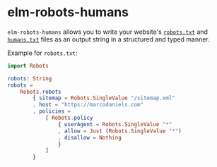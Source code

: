 # elm-robots-humans

`elm-robots-humans` allows you to write your website's [`robots.txt`](https://moz.com/learn/seo/robotstxt)
and [`humans.txt`](https://humanstxt.org/) files as an output string in a structured and typed manner.

Example for `robots.txt`:

```elm
import Robots

robots: String
robots =
    Robots.robots
        { sitemap = Robots.SingleValue "/sitemap.xml"
        , host = "https://marcodaniels.com"
        , policies =
            [ Robots.policy
                { userAgent = Robots.SingleValue "*"
                , allow = Just (Robots.SingleValue "*")
                , disallow = Nothing
                }
            ]
        }
```